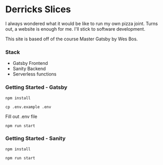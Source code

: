 # Derricks Slices

I always wondered what it would be like to run my own pizza joint. Turns out, a website is enough for me. I'll stick to software development.

This site is based off of the course Master Gatsby by Wes Bos.

### Stack

- Gatsby Frontend
- Sanity Backend
- Serverless functions

### Getting Started - Gatsby

`npm install`

`cp .env.example .env`

Fill out .env file

`npm run start`

### Getting Started - Sanity

`npm install`

`npm run start`
